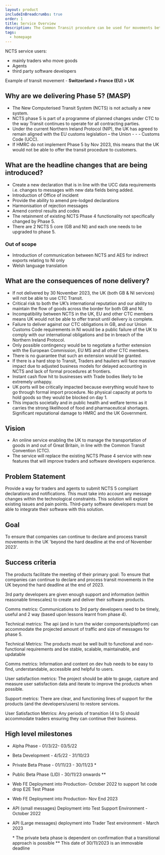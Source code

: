 ```yaml
---
layout: product
includeInBreadcrumbs: true
order: 1
title: Service Overview
description: The Common Transit procedure can be used for movements between the UK, the EU and other common transit countries.
tags:
  - homepage
---
```



NCTS service users:

- mainly traders who move goods
- Agents
- third party software developers

Example of transit movement - **Switzerland > France (EU) > UK**

## Why are we delivering Phase 5? (MASP)

- The New Computerised Transit System (NCTS) is not actually a new system.
- NCTS phase 5 is part of a programme of planned changes under CTC to the way Transit continues to operate for all contracting parties.
- Under the current Northern Ireland Protocol (NIP), the UK has agreed to remain aligned with the EU customs legislation – the Union - - - Customs Code (UCC).
- If HMRC do not implement Phase 5 by Nov 2023, this means that the UK would not be able to offer the transit procedure to customers.

## What are the headline changes that are being introduced?

- Create a new declaration that is in line with the UCC data requirements i.e. changes to messages with new data fields being added.
- Introduction of Office of incident
- Provide the ability to amend pre-lodged declarations
- Harmonisation of rejection messages
- Amend control results and codes
- The retainment of existing NCTS Phase 4 functionality not specifically changed by Phase 5.
- There are 2 NCTS 5 core (GB and NI) and each one needs to be upgraded to phase 5.

### Out of scope

- Introduction of communication between NCTS and AES for indirect exports relating to NI only
- Welsh language translation

## What are the consequences of none delivery?

- If not delivered by 30 November 2023, the UK (both GB & NI services) will not be able to use CTC Transit.
- Critical risk to both the UK’s international reputation and our ability to maintain the flow of goods across the border for both GB and NI.
- Incompatibility between NCTS in the UK, EU and other CTC members means UK would not be able to offer transit until delivery is complete.
- Failure to deliver against our CTC obligations in GB, and our Union Customs Code requirements in NI would be a public failure of the UK to comply with our international obligations and be in breach of the Northern Ireland Protocol.
- Only possible contingency would be to negotiate a further extension with the European Commission, EU MS and all other CTC members.
- There is no guarantee that such an extension would be granted.
- If there is a hard stop to Transit, Traders and hauliers will face massive impact due to adjusted business models for delayed accounting in NCTS and lack of formal procedures at frontiers.
- Instant cash flow hit to businesses with Trade bodies likely to be extremely unhappy.
- UK ports will be critically impacted because everything would have to go through formal import procedure. No physical capacity at ports to hold goods so they would be blocked on day 1.
- This impacts societally and in public health and welfare terms as it carries the strong likelihood of food and pharmaceutical shortages. Significant reputational damage to HMRC and the UK Government.

## Vision

- An online service enabling the UK to manage the transportation of goods in and out of Great Britain, in line with the Common Transit Convention (CTC).
- The service will replace the existing NCTS Phase 4 service with new features that will improve traders and software developers experience.

## Problem Statement

Provide a way for traders and agents to submit NCTS 5 compliant declarations and notifications. This must take into account any message changes within the technological constraints. This solution will explore existing issues and pain points. Third-party software developers must be able to integrate their software with this solution.

## Goal

To ensure that companies can continue to declare and process transit movements in the UK 'beyond the hard deadline at the end of November 2023'.

## Success criteria

The products facilitate the meeting of their primary goal: To ensure that companies can continue to declare and process transit movements in the UK beyond the hard deadline at the end of 2023.

3rd party developers are given enough support and information (within reasonable timescales) to create and deliver their software products.

Comms metrics: Communications to 3rd party developers need to be timely, useful and 2 way (based upon lessons learnt from phase 4).

Technical metrics: The api (and in turn the wider components/platform) can accommodate the projected amount of traffic and size of messages for phase 5.

Technical Metrics: The products must be well built to functional and non-functional requirements and be stable, scalable, maintainable, and updatable

Comms metrics: Information and content on dev hub needs to be easy to find, understandable, accessible and helpful to users.

User satisfaction metrics: The project should be able to gauge, capture and measure user satisfaction data and iterate to improve the products when possible.

Support metrics: There are clear, and functioning lines of support for the products (and the developers/users) to restore services.

User Satisfaction Metrics: Any periods of transition (4 to 5) should accommodate traders ensuring they can continue their business.

## High level milestones

- Alpha Phase - 01/3/22- 03/5/22
- Beta Development - 4/5/22 - 31/10/23
- Private Beta Phase - 01/11/23 - 30/11/23 \*
- Public Beta Phase (LID) - 30/11/23 onwards \*\*
- Web FE Deployment into Production- October 2022 to support 1st code drop E2E Test Phase
- Web FE Deployment into Production- Nov End 2023
- API (small messages) Deployment into Test Support Environment - October 2022
- API (Large messages) deployment into Trader Test environment - March 2023

  \* The private beta phase is dependent on confirmation that a transitional approach is possible
  \*\* This date of 30/11/2023 is an immovable deadline
